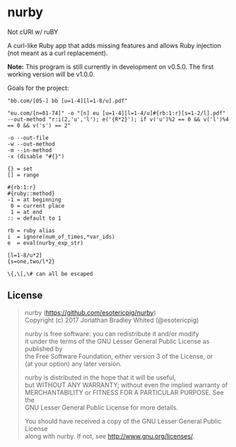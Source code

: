 # nurby
Not cURl w/ ruBY

A curl-like Ruby app that adds missing features and allows Ruby injection (not meant as a curl replacement).

**Note:** This program is still currently in development on v0.5.0.  The first working version will be v1.0.0.

Goals for the project:

```
"bb.com/[05-] bb [u=1-4][l=1-8/u].pdf"

"eu.com/[n=01-74]" -o "[n] eu [u=1-4][l=1-4/u]#{rb:1:r}[s=1-2/l].pdf"
--out-method "r:i(2,'u','l'); e('{R*2}'); if v('u')%2 == 0 && v('l')%4 == 0 && v('s') == 2"

-o --out-file
-w --out-method
-m --in-method
-x (disable "#{}")

{} = set
[] = range

#{rb:1:r}
#{ruby::method}
-1 = at beginning
 0 = current place
 1 = at end
:: = default to 1

rb = ruby alias
i  = ignore(num_of_times,*var_ids)
e  = eval(nurby_exp_str)

[l=1-8/u*2]
{s=one,two/l*2}

\{,\[,\# can all be escaped
```

## License
> nurby (https://github.com/esotericpig/nurby)  
> Copyright (c) 2017 Jonathan Bradley Whited (@esotericpig)  
> 
> nurby is free software: you can redistribute it and/or modify  
> it under the terms of the GNU Lesser General Public License as published by  
> the Free Software Foundation, either version 3 of the License, or  
> (at your option) any later version.  
> 
> nurby is distributed in the hope that it will be useful,  
> but WITHOUT ANY WARRANTY; without even the implied warranty of  
> MERCHANTABILITY or FITNESS FOR A PARTICULAR PURPOSE.  See the  
> GNU Lesser General Public License for more details.  
> 
> You should have received a copy of the GNU Lesser General Public License  
> along with nurby.  If not, see <http://www.gnu.org/licenses/>.  
